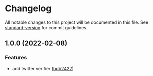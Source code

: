 # Changelog

All notable changes to this project will be documented in this file. See [standard-version](https://github.com/conventional-changelog/standard-version) for commit guidelines.

## 1.0.0 (2022-02-08)

### Features

- add twitter verifier ([bdb2422](https://github.com/cyberconnecthq/twitter-verify-front/commit/bdb2422bac6eb654a2ae363fa1cd505f288659c6))
